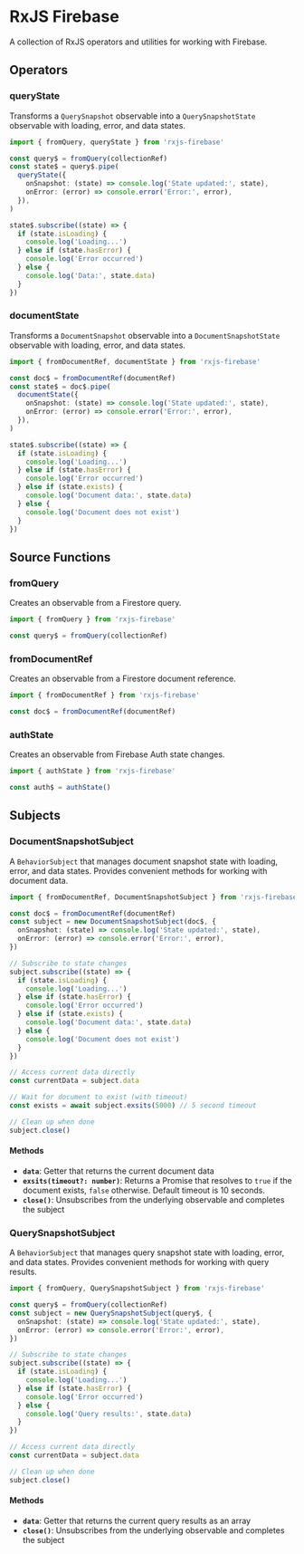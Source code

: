 # RxJS Firebase

A collection of RxJS operators and utilities for working with Firebase.

## Operators

### queryState

Transforms a `QuerySnapshot` observable into a `QuerySnapshotState` observable with loading, error, and data states.

```typescript
import { fromQuery, queryState } from 'rxjs-firebase'

const query$ = fromQuery(collectionRef)
const state$ = query$.pipe(
  queryState({
    onSnapshot: (state) => console.log('State updated:', state),
    onError: (error) => console.error('Error:', error),
  }),
)

state$.subscribe((state) => {
  if (state.isLoading) {
    console.log('Loading...')
  } else if (state.hasError) {
    console.log('Error occurred')
  } else {
    console.log('Data:', state.data)
  }
})
```

### documentState

Transforms a `DocumentSnapshot` observable into a `DocumentSnapshotState` observable with loading, error, and data states.

```typescript
import { fromDocumentRef, documentState } from 'rxjs-firebase'

const doc$ = fromDocumentRef(documentRef)
const state$ = doc$.pipe(
  documentState({
    onSnapshot: (state) => console.log('State updated:', state),
    onError: (error) => console.error('Error:', error),
  }),
)

state$.subscribe((state) => {
  if (state.isLoading) {
    console.log('Loading...')
  } else if (state.hasError) {
    console.log('Error occurred')
  } else if (state.exists) {
    console.log('Document data:', state.data)
  } else {
    console.log('Document does not exist')
  }
})
```

## Source Functions

### fromQuery

Creates an observable from a Firestore query.

```typescript
import { fromQuery } from 'rxjs-firebase'

const query$ = fromQuery(collectionRef)
```

### fromDocumentRef

Creates an observable from a Firestore document reference.

```typescript
import { fromDocumentRef } from 'rxjs-firebase'

const doc$ = fromDocumentRef(documentRef)
```

### authState

Creates an observable from Firebase Auth state changes.

```typescript
import { authState } from 'rxjs-firebase'

const auth$ = authState()
```

## Subjects

### DocumentSnapshotSubject

A `BehaviorSubject` that manages document snapshot state with loading, error, and data states. Provides convenient methods for working with document data.

```typescript
import { fromDocumentRef, DocumentSnapshotSubject } from 'rxjs-firebase'

const doc$ = fromDocumentRef(documentRef)
const subject = new DocumentSnapshotSubject(doc$, {
  onSnapshot: (state) => console.log('State updated:', state),
  onError: (error) => console.error('Error:', error),
})

// Subscribe to state changes
subject.subscribe((state) => {
  if (state.isLoading) {
    console.log('Loading...')
  } else if (state.hasError) {
    console.log('Error occurred')
  } else if (state.exists) {
    console.log('Document data:', state.data)
  } else {
    console.log('Document does not exist')
  }
})

// Access current data directly
const currentData = subject.data

// Wait for document to exist (with timeout)
const exists = await subject.exsits(5000) // 5 second timeout

// Clean up when done
subject.close()
```

#### Methods

- **`data`**: Getter that returns the current document data
- **`exsits(timeout?: number)`**: Returns a Promise that resolves to `true` if the document exists, `false` otherwise. Default timeout is 10 seconds.
- **`close()`**: Unsubscribes from the underlying observable and completes the subject

### QuerySnapshotSubject

A `BehaviorSubject` that manages query snapshot state with loading, error, and data states. Provides convenient methods for working with query results.

```typescript
import { fromQuery, QuerySnapshotSubject } from 'rxjs-firebase'

const query$ = fromQuery(collectionRef)
const subject = new QuerySnapshotSubject(query$, {
  onSnapshot: (state) => console.log('State updated:', state),
  onError: (error) => console.error('Error:', error),
})

// Subscribe to state changes
subject.subscribe((state) => {
  if (state.isLoading) {
    console.log('Loading...')
  } else if (state.hasError) {
    console.log('Error occurred')
  } else {
    console.log('Query results:', state.data)
  }
})

// Access current data directly
const currentData = subject.data

// Clean up when done
subject.close()
```

#### Methods

- **`data`**: Getter that returns the current query results as an array
- **`close()`**: Unsubscribes from the underlying observable and completes the subject
